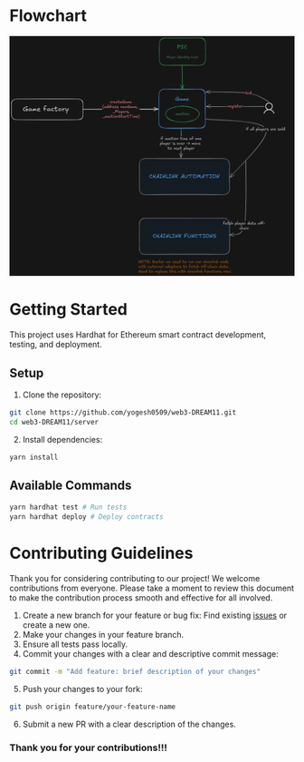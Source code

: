 # Flowchart
![Hardhat Logo](assets/flowchart.png)

# Getting Started

This project uses Hardhat for Ethereum smart contract development, testing, and deployment.

## Setup

1. Clone the repository:
``` bash
git clone https://github.com/yogesh0509/web3-DREAM11.git
cd web3-DREAM11/server
```

2. Install dependencies:
``` bash
yarn install
```

## Available Commands
``` bash
yarn hardhat test # Run tests
yarn hardhat deploy # Deploy contracts
```

# Contributing Guidelines

Thank you for considering contributing to our project! We welcome contributions from everyone. Please take a moment to review this document to make the contribution process smooth and effective for all involved.

1. Create a new branch for your feature or bug fix: Find existing [issues](https://github.com/yogesh0509/web3-DREAM11/issues) or create a new one.<br>
2. Make your changes in your feature branch.
3. Ensure all tests pass locally.
4. Commit your changes with a clear and descriptive commit message: 
``` bash
git commit -m "Add feature: brief description of your changes"
```
5. Push your changes to your fork:
``` bash
git push origin feature/your-feature-name
```
6. Submit a new PR with a clear description of the changes. 

### Thank you for your contributions!!!